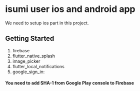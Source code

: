 # isumi user ios and android app

We need to setup ios part in this project.

## Getting Started

1. firebase
2. flutter_native_splash
3. image_picker
4. flutter_local_notifications
5. google_sign_in: 
#### You need to add SHA-1 from Google Play console to Firebase
